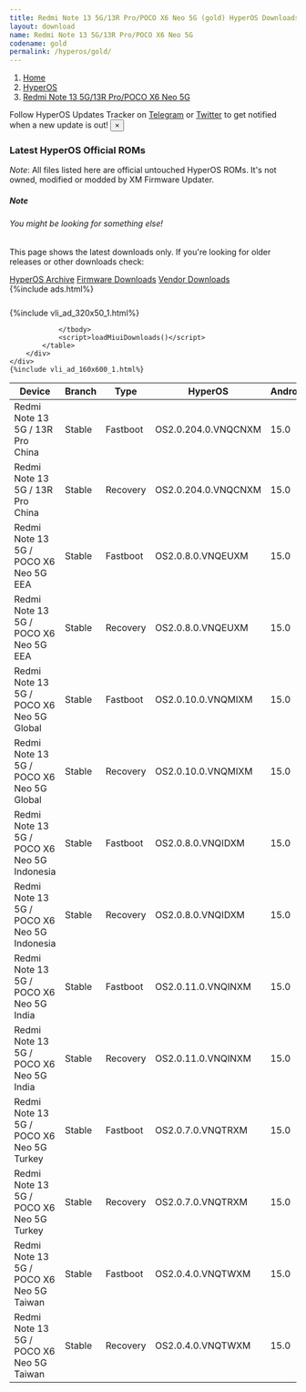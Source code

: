 ```yaml
---
title: Redmi Note 13 5G/13R Pro/POCO X6 Neo 5G (gold) HyperOS Downloads
layout: download
name: Redmi Note 13 5G/13R Pro/POCO X6 Neo 5G
codename: gold
permalink: /hyperos/gold/
---
```

<nav aria-label="breadcrumb">
    <ol class="breadcrumb">
        <li class="breadcrumb-item"><a href="/">Home</a></li>
        <li class="breadcrumb-item"><a href="/hyperos/">HyperOS</a></li>
        <li class="breadcrumb-item active" aria-current="page"><a href="/hyperos/gold/">Redmi Note 13 5G/13R Pro/POCO X6 Neo 5G</a></li>
    </ol>
</nav>
<div class="alert alert-primary alert-dismissible fade show" role="alert">
    Follow HyperOS Updates Tracker on <a href="https://t.me/MIUIUpdatesTracker" class="alert-link">Telegram</a>
     or <a href="https://twitter.com/MiFwUpdater" class="alert-link">Twitter</a> to get notified when a new update is out!
    <button type="button" class="close" data-dismiss="alert" aria-label="Close">
        <span aria-hidden="true">&times;</span>
    </button>
</div>

### Latest HyperOS Official ROMs
*Note*: All files listed here are official untouched HyperOS ROMs. It's not owned, modified or modded by XM Firmware Updater.
<div class="card">
  <div class="card-body">
    <h5 class="card-title">Note</h5>
    <h6 class="card-subtitle mb-2 text-muted">You might be looking for something else!</h6>
    <p class="card-text">This page shows the latest downloads only.
     If you're looking for older releases or other downloads check:</p>
    <a href="/archive/hyperos/gold/" class="card-link">HyperOS Archive</a>
    <a href="/firmware/gold/" class="card-link">Firmware Downloads</a>
    <a href="/vendor/gold/" class="card-link">Vendor Downloads</a>
  </div>
</div>
{%include ads.html%}
<div class="row justify-content-center">
    <div class="col-10">
        <div class="table-responsive-md" style="margin-top: 25px;">
            {%include vli_ad_320x50_1.html%}
            <table id="miui" class="display dt-responsive nowrap compact table table-striped table-hover table-sm">
                <thead class="thead-dark">
                    <tr>
                        <th data-ref="device">Device</th>
                        <th data-ref="branch">Branch</th>
                        <th data-ref="type">Type</th>
                        <th data-ref="miui">HyperOS</th>
                        <th data-ref="android">Android</th>
                        <th data-ref="size">Size</th>
                        <th data-ref="size">Date</th>
                        <th data-ref="link">Link</th>
                    </tr>
                </thead>
                <tbody>
                <tr><td>Redmi Note 13 5G / 13R Pro China</td><td>Stable</td><td>Fastboot</td><td>OS2.0.204.0.VNQCNXM</td><td>15.0</td><td>7.6 GB</td><td>2025-07-17</td><td><a href="/hyperos/gold/stable/OS2.0.204.0.VNQCNXM/">Download</a></td></tr>
<tr><td>Redmi Note 13 5G / 13R Pro China</td><td>Stable</td><td>Recovery</td><td>OS2.0.204.0.VNQCNXM</td><td>15.0</td><td>5.6 GB</td><td>2025-07-21</td><td><a href="/hyperos/gold/stable/OS2.0.204.0.VNQCNXM/">Download</a></td></tr>
<tr><td>Redmi Note 13 5G / POCO X6 Neo 5G EEA</td><td>Stable</td><td>Fastboot</td><td>OS2.0.8.0.VNQEUXM</td><td>15.0</td><td>7.7 GB</td><td>2025-06-26</td><td><a href="/hyperos/gold/stable/OS2.0.8.0.VNQEUXM/">Download</a></td></tr>
<tr><td>Redmi Note 13 5G / POCO X6 Neo 5G EEA</td><td>Stable</td><td>Recovery</td><td>OS2.0.8.0.VNQEUXM</td><td>15.0</td><td>5.2 GB</td><td>2025-06-29</td><td><a href="/hyperos/gold/stable/OS2.0.8.0.VNQEUXM/">Download</a></td></tr>
<tr><td>Redmi Note 13 5G / POCO X6 Neo 5G Global</td><td>Stable</td><td>Fastboot</td><td>OS2.0.10.0.VNQMIXM</td><td>15.0</td><td>8.1 GB</td><td>2025-07-03</td><td><a href="/hyperos/gold/stable/OS2.0.10.0.VNQMIXM/">Download</a></td></tr>
<tr><td>Redmi Note 13 5G / POCO X6 Neo 5G Global</td><td>Stable</td><td>Recovery</td><td>OS2.0.10.0.VNQMIXM</td><td>15.0</td><td>5.0 GB</td><td>2025-07-07</td><td><a href="/hyperos/gold/stable/OS2.0.10.0.VNQMIXM/">Download</a></td></tr>
<tr><td>Redmi Note 13 5G / POCO X6 Neo 5G Indonesia</td><td>Stable</td><td>Fastboot</td><td>OS2.0.8.0.VNQIDXM</td><td>15.0</td><td>7.6 GB</td><td>2025-07-11</td><td><a href="/hyperos/gold/stable/OS2.0.8.0.VNQIDXM/">Download</a></td></tr>
<tr><td>Redmi Note 13 5G / POCO X6 Neo 5G Indonesia</td><td>Stable</td><td>Recovery</td><td>OS2.0.8.0.VNQIDXM</td><td>15.0</td><td>5.0 GB</td><td>2025-07-17</td><td><a href="/hyperos/gold/stable/OS2.0.8.0.VNQIDXM/">Download</a></td></tr>
<tr><td>Redmi Note 13 5G / POCO X6 Neo 5G India</td><td>Stable</td><td>Fastboot</td><td>OS2.0.11.0.VNQINXM</td><td>15.0</td><td>6.7 GB</td><td>2025-07-03</td><td><a href="/hyperos/gold/stable/OS2.0.11.0.VNQINXM/">Download</a></td></tr>
<tr><td>Redmi Note 13 5G / POCO X6 Neo 5G India</td><td>Stable</td><td>Recovery</td><td>OS2.0.11.0.VNQINXM</td><td>15.0</td><td>4.8 GB</td><td>2025-07-07</td><td><a href="/hyperos/gold/stable/OS2.0.11.0.VNQINXM/">Download</a></td></tr>
<tr><td>Redmi Note 13 5G / POCO X6 Neo 5G Turkey</td><td>Stable</td><td>Fastboot</td><td>OS2.0.7.0.VNQTRXM</td><td>15.0</td><td>7.4 GB</td><td>2025-07-11</td><td><a href="/hyperos/gold/stable/OS2.0.7.0.VNQTRXM/">Download</a></td></tr>
<tr><td>Redmi Note 13 5G / POCO X6 Neo 5G Turkey</td><td>Stable</td><td>Recovery</td><td>OS2.0.7.0.VNQTRXM</td><td>15.0</td><td>5.0 GB</td><td>2025-07-22</td><td><a href="/hyperos/gold/stable/OS2.0.7.0.VNQTRXM/">Download</a></td></tr>
<tr><td>Redmi Note 13 5G / POCO X6 Neo 5G Taiwan</td><td>Stable</td><td>Fastboot</td><td>OS2.0.4.0.VNQTWXM</td><td>15.0</td><td>6.8 GB</td><td>2025-06-05</td><td><a href="/hyperos/gold/stable/OS2.0.4.0.VNQTWXM/">Download</a></td></tr>
<tr><td>Redmi Note 13 5G / POCO X6 Neo 5G Taiwan</td><td>Stable</td><td>Recovery</td><td>OS2.0.4.0.VNQTWXM</td><td>15.0</td><td>4.9 GB</td><td>2025-06-18</td><td><a href="/hyperos/gold/stable/OS2.0.4.0.VNQTWXM/">Download</a></td></tr>

                </tbody>
                <script>loadMiuiDownloads()</script>
            </table>
        </div>
    </div>
    {%include vli_ad_160x600_1.html%}
</div>
